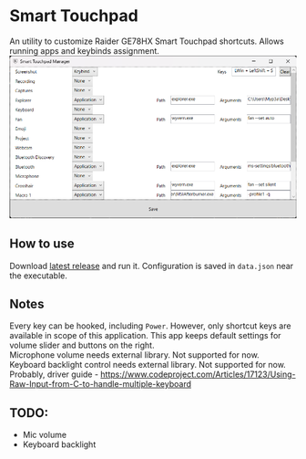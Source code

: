 # Smart Touchpad
An utility to customize Raider GE78HX Smart Touchpad shortcuts. Allows running apps and keybinds assignment.  
![Main screen](mainscreen.png)

## How to use
Download [latest release](https://github.com/Myp3a/SmartTouchpad/releases/latest) and run it. Configuration is saved in `data.json` near the executable.

## Notes
Every key can be hooked, including `Power`. However, only shortcut keys are available in scope of this application. This app keeps default settings for volume slider and buttons on the right.  
Microphone volume needs external library. Not supported for now.  
Keyboard backlight control needs external library. Not supported for now.  
Probably, driver guide - https://www.codeproject.com/Articles/17123/Using-Raw-Input-from-C-to-handle-multiple-keyboard

## TODO:
 - Mic volume
 - Keyboard backlight
